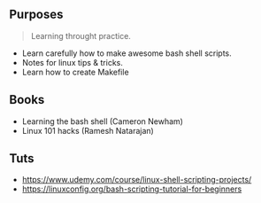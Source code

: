 ## Purposes

> Learning throught practice.

- Learn carefully how to make awesome bash shell scripts.
- Notes for linux tips & tricks.
- Learn how to create Makefile

## Books

- Learning the bash shell (Cameron Newham)
- Linux 101 hacks (Ramesh Natarajan)


## Tuts

- https://www.udemy.com/course/linux-shell-scripting-projects/
- https://linuxconfig.org/bash-scripting-tutorial-for-beginners
